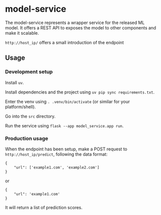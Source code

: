 # model-service

The model-service represents a wrapper service for the released ML model. It offers a REST API to exposes the model to other components and make it scalable.

`http://host_ip/` offers a small introduction of the endpoint


## Usage

### Development setup

Install `uv`.

Install dependencies and the project using `uv pip sync requirements.txt`.

Enter the venv using `. .venv/bin/activate` (or similar for your platform/shell).

Go into the `src` directory.

Run the service using `flask --app model_service.app run`.

### Production usage
When the endpoint has been setup, make a POST request to `http://host_ip/predict`, following the data format:
```
{
    "url": ['example1.com', 'example2.com']
}
```
or
```
{
    "url": 'example1.com'
}
```
It will return a list of prediction scores.
